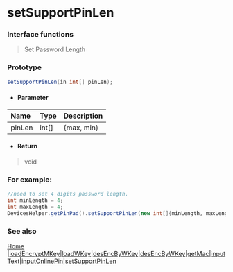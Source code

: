 # setSupportPinLen

### Interface functions
> Set Password Length

### Prototype

```java
setSupportPinLen(in int[] pinLen);
```

- #### Parameter
| Name   | Type  | Description |
| :----- | :---- | :---------- |
| pinLen | int[] | {max, min}  |

- #### Return
> void

### For example:

```java
//need to set 4 digits password length.        
int minLength = 4;
int maxLength = 4;
DevicesHelper.getPinPad().setSupportPinLen(new int[]{minLength, maxLength});
```



### See also

[Home](../README.md) |[loadEncryptMKey](loadEncryptMKey.md)|[loadWKey](loadWKey.md)|[desEncByWKey](desEncByWKey.md)|[desEncByWKey](desEncByWKey.md)|[getMac](getMac.md)|[inputText](inputText.md)|[inputOnlinePin](inputOnlinePin.md)|[setSupportPinLen](setSupportPinLen.md)

